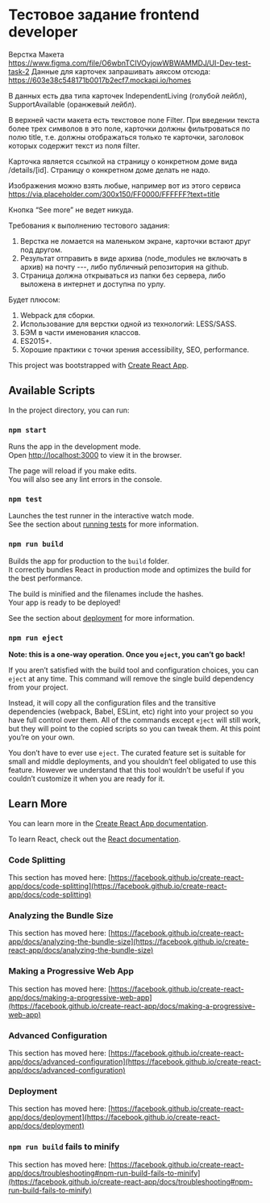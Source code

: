 # Тестовое задание frontend developer

Верстка Макета https://www.figma.com/file/O6wbnTCIVOyjowWBWAMMDJ/UI-Dev-test-task-2
Данные для карточек запрашивать аяксом отсюда: https://603e38c548171b0017b2ecf7.mockapi.io/homes

В данных есть два типа карточек IndependentLiving (голубой лейбл), SupportAvailable (оранжевый лейбл).

В верхней части макета есть текстовое поле Filter. При введении текста более трех символов  в это поле, карточки должны фильтроваться по полю title, т.е. должны отображаться только те карточки, заголовок которых содержит текст из поля filter.

Карточка является ссылкой на страницу о конкретном доме вида /details/[id]. Страницу о конкретном доме делать не надо.

Изображения можно взять любые, например вот из этого сервиса https://via.placeholder.com/300x150/FF0000/FFFFFF?text=title

Кнопка “See more” не ведет никуда.


Требования к выполнению тестового задания:

1.	Верстка не ломается на маленьком экране, карточки встают друг под другом.
2.	Результат отправить в виде архива (node_modules не включать в архив) на почту ---, либо публичный репозитория на github. 
3.	Страница должна открываться из папки без сервера, либо выложена в интернет и доступна по урлу.

Будет плюсом:

1.	Webpack для сборки.
2.	Использование для верстки одной из технологий: LESS/SASS.
3.	БЭМ в части именования классов.
4.	ES2015+.
5.	Хорошие практики с точки зрения accessibility, SEO, performance.




This project was bootstrapped with [Create React App](https://github.com/facebook/create-react-app).

## Available Scripts

In the project directory, you can run:

### `npm start`

Runs the app in the development mode.\
Open [http://localhost:3000](http://localhost:3000) to view it in the browser.

The page will reload if you make edits.\
You will also see any lint errors in the console.

### `npm test`

Launches the test runner in the interactive watch mode.\
See the section about [running tests](https://facebook.github.io/create-react-app/docs/running-tests) for more information.

### `npm run build`

Builds the app for production to the `build` folder.\
It correctly bundles React in production mode and optimizes the build for the best performance.

The build is minified and the filenames include the hashes.\
Your app is ready to be deployed!

See the section about [deployment](https://facebook.github.io/create-react-app/docs/deployment) for more information.

### `npm run eject`

**Note: this is a one-way operation. Once you `eject`, you can’t go back!**

If you aren’t satisfied with the build tool and configuration choices, you can `eject` at any time. This command will remove the single build dependency from your project.

Instead, it will copy all the configuration files and the transitive dependencies (webpack, Babel, ESLint, etc) right into your project so you have full control over them. All of the commands except `eject` will still work, but they will point to the copied scripts so you can tweak them. At this point you’re on your own.

You don’t have to ever use `eject`. The curated feature set is suitable for small and middle deployments, and you shouldn’t feel obligated to use this feature. However we understand that this tool wouldn’t be useful if you couldn’t customize it when you are ready for it.

## Learn More

You can learn more in the [Create React App documentation](https://facebook.github.io/create-react-app/docs/getting-started).

To learn React, check out the [React documentation](https://reactjs.org/).

### Code Splitting

This section has moved here: [https://facebook.github.io/create-react-app/docs/code-splitting](https://facebook.github.io/create-react-app/docs/code-splitting)

### Analyzing the Bundle Size

This section has moved here: [https://facebook.github.io/create-react-app/docs/analyzing-the-bundle-size](https://facebook.github.io/create-react-app/docs/analyzing-the-bundle-size)

### Making a Progressive Web App

This section has moved here: [https://facebook.github.io/create-react-app/docs/making-a-progressive-web-app](https://facebook.github.io/create-react-app/docs/making-a-progressive-web-app)

### Advanced Configuration

This section has moved here: [https://facebook.github.io/create-react-app/docs/advanced-configuration](https://facebook.github.io/create-react-app/docs/advanced-configuration)

### Deployment

This section has moved here: [https://facebook.github.io/create-react-app/docs/deployment](https://facebook.github.io/create-react-app/docs/deployment)

### `npm run build` fails to minify

This section has moved here: [https://facebook.github.io/create-react-app/docs/troubleshooting#npm-run-build-fails-to-minify](https://facebook.github.io/create-react-app/docs/troubleshooting#npm-run-build-fails-to-minify)
